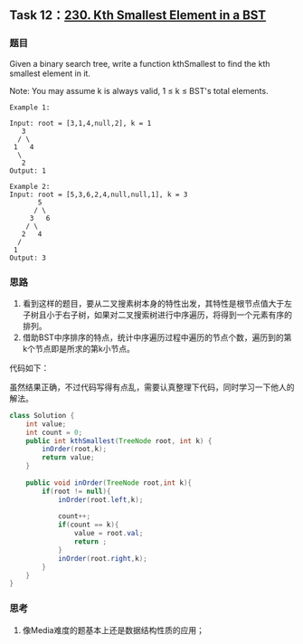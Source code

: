 ## Task 12：[230. Kth Smallest Element in a BST](https://leetcode-cn.com/problems/kth-smallest-element-in-a-bst/)

### 题目

Given a binary search tree, write a function kthSmallest to find the kth smallest element in it.

Note: 
You may assume k is always valid, 1 ≤ k ≤ BST's total elements.

```
Example 1:

Input: root = [3,1,4,null,2], k = 1
   3
  / \
 1   4
  \
   2
Output: 1

Example 2:
Input: root = [5,3,6,2,4,null,null,1], k = 3
       5
      / \
     3   6
    / \
   2   4
  /
 1
Output: 3
```

### 思路

1. 看到这样的题目，要从二叉搜素树本身的特性出发，其特性是根节点值大于左子树且小于右子树，如果对二叉搜索树进行中序遍历，将得到一个元素有序的排列。
2. 借助BST中序排序的特点，统计中序遍历过程中遍历的节点个数，遍历到的第k个节点即是所求的第k小节点。

代码如下：

虽然结果正确，不过代码写得有点乱，需要认真整理下代码，同时学习一下他人的解法。

```java
class Solution {
    int value;
    int count = 0;
    public int kthSmallest(TreeNode root, int k) {
        inOrder(root,k);
        return value;
    }
    
    public void inOrder(TreeNode root,int k){
        if(root != null){
            inOrder(root.left,k);
            
            count++;
            if(count == k){
                value = root.val;
                return ;
            }
            inOrder(root.right,k);
        }
    }
}
```

### 思考

1. 像Media难度的题基本上还是数据结构性质的应用；